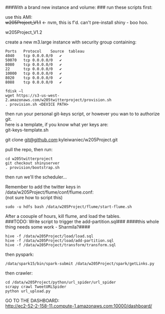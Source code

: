 ###With a brand new instance and volume: ###
run these scripts first:

use this AMI:   
~~w205Project_V1.1~~ <- nvm, this is f'd. can't pre-install shiny - boo hoo.

w205Project_V1.2

create a new m3.large instance with security group containing:

```
Ports	Protocol	Source	tableau
4040	tcp	0.0.0.0/0	✔
50070	tcp	0.0.0.0/0	✔
8080	tcp	0.0.0.0/0	✔
22		tcp	0.0.0.0/0	✔
10000	tcp	0.0.0.0/0	✔
8020	tcp	0.0.0.0/0	✔
8088	tcp	0.0.0.0/0	✔
```


```
fdisk –l
wget https://s3-us-west-2.amazonaws.com/w205twitterproject/provision.sh
. provision.sh <DEVICE PATH>
```

then run your personal git-keys script, or however you wan to to authorize git.   
here is a template, if you know what yer keys are:   
git-keys-template.sh

git clone git@github.com:kyleiwaniec/w205Project.git

pull the repo, then run:  
```
cd w205twitterproject
git checkout shinyserver
. provision/bootstrap.sh
```

then run we'll the scheduler...


Remember to add the twitter keys in /data/w205Project/flume/conf/flume.conf:   
(not sure how to script this)
```
sudo -u hdfs bash /data/w205Project/flume/start-flume.sh
```

After a coouple of hours, kill flume, and load the tables.   
###TODO: Write script to trigger the add-partition.sql###
####this whole thing needs some work - Sharmila?####

```
hive -f /data/w205Project/load/load.sql  
hive -f /data/w205Project/load/add-partition.sql  
hive -f /data/w205Project/transform/transform.sql

```



then pyspark:
```
/data/spark15/bin/spark-submit /data/w205Project/spark/getLinks.py
```

then crawler:
```
cd /data/w205Project/python/url_spider/url_spider
scrapy crawl TweetURLSpider
python url_upload.py
```

GO TO THE DASHBOARD:   
http://ec2-52-2-158-11.compute-1.amazonaws.com:10000/dashboard/
